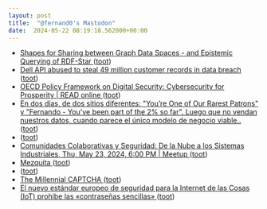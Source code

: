 ```yaml
---
layout: post
title:  "@fernand0's Mastodon"
date:  2024-05-22 08:19:18.562000+00:00
---
```

*  [Shapes for Sharing between Graph Data Spaces - and Epistemic Querying of RDF-Star ](https://www.slideshare.net/slideshow/shapes-for-sharing-between-graph-data-spaces-and-epistemic-querying-of-rdf-star/26775392) ([toot](https://mastodon.social/@fernand0/112483759459887573))
*  [Dell API abused to steal 49 million customer records in data breach ](https://www.bleepingcomputer.com/news/security/dell-api-abused-to-steal-49-million-customer-records-in-data-breach) ([toot](https://mastodon.social/@fernand0/112483619754117608))
*  [OECD Policy Framework on Digital Security: Cybersecurity for Prosperity \| READ online ](https://read.oecd-ilibrary.org/science-and-technology/oecd-policy-framework-on-digital-security_a69df866-en#page) ([toot](https://mastodon.social/@fernand0/112482132390362581))
*  [En dos días, de dos sitios diferentes: &quot;You’re One of Our Rarest Patrons&quot; y &quot;Fernando - You&#39;ve been part of the 2% so far&quot;. Luego que no vendan nuestros datos, cuando parece el único modelo de negocio viable.. ](https://mastodon.social/@fernand0/112480942828105253) ([toot](https://mastodon.social/@fernand0/112480942828105253))
*  [ ](https://hispagatos.space/@moribundo) ([toot](https://mastodon.social/@fernand0/112480465366632157))
*  [Comunidades Colaborativas y Seguridad: De la Nube a los Sistemas Industriales, Thu, May 23, 2024, 6:00 PM   \| Meetup ](https://www.meetup.com/devops-zaragoza/events/30103373) ([toot](https://mastodon.social/@fernand0/112480293572578170))
*  [Mezquita ](https://avecesunafoto.wordpress.com/2024/05/21/mezquita) ([toot](https://mastodon.social/@fernand0/112480254670282490))
*  [ ](https://hispagatos.space/@moribundo) ([toot](https://mastodon.social/@fernand0/112480113330254426))
*  [The Millennial CAPTCHA ](https://www.mcsweeneys.net/articles/the-millennial-captch) ([toot](https://mastodon.social/@fernand0/112479969704643359))
*  [El nuevo estándar europeo de seguridad para la Internet de las Cosas (IoT) prohibe las «contraseñas sencillas» ](https://www.microsiervos.com/archivo/seguridad/nuevo-estandar-seguridad-internet-cosas-iot-contrasenas-sencillas.htm) ([toot](https://mastodon.social/@fernand0/112479749558710221))
